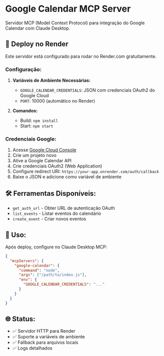 # Google Calendar MCP Server

Servidor MCP (Model Context Protocol) para integração do Google Calendar com Claude Desktop.

## 🚀 Deploy no Render

Este servidor está configurado para rodar no Render.com gratuitamente.

### Configuração:

1. **Variáveis de Ambiente Necessárias:**
   - `GOOGLE_CALENDAR_CREDENTIALS`: JSON com credenciais OAuth2 do Google Cloud
   - `PORT`: 10000 (automático no Render)

2. **Comandos:**
   - Build: `npm install`
   - Start: `npm start`

### Credenciais Google:

1. Acesse [Google Cloud Console](https://console.cloud.google.com)
2. Crie um projeto novo
3. Ative a Google Calendar API
4. Crie credenciais OAuth2 (Web Application)
5. Configure redirect URI: `https://your-app.onrender.com/auth/callback`
6. Baixe o JSON e adicione como variável de ambiente

## 🛠️ Ferramentas Disponíveis:

- `get_auth_url` - Obter URL de autenticação OAuth
- `list_events` - Listar eventos do calendário
- `create_event` - Criar novos eventos

## 📡 Uso:

Após deploy, configure no Claude Desktop MCP:

```json
{
  "mcpServers": {
    "google-calendar": {
      "command": "node",
      "args": ["/path/to/index.js"],
      "env": {
        "GOOGLE_CALENDAR_CREDENTIALS": "..."
      }
    }
  }
}
```

## 🌐 Status:

- ✅ Servidor HTTP para Render
- ✅ Suporte a variáveis de ambiente
- ✅ Fallback para arquivos locais
- ✅ Logs detalhados
